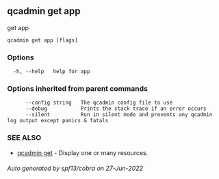 ## qcadmin get app

get app

```
qcadmin get app [flags]
```

### Options

```
  -h, --help   help for app
```

### Options inherited from parent commands

```
      --config string   The qcadmin config file to use
      --debug           Prints the stack trace if an error occurs
      --silent          Run in silent mode and prevents any qcadmin log output except panics & fatals
```

### SEE ALSO

* [qcadmin get](qcadmin_get.md)	 - Display one or many resources.

###### Auto generated by spf13/cobra on 27-Jun-2022
